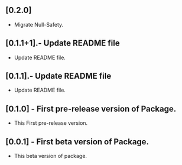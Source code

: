 ## [0.2.0]

* Migrate Null-Safety.

## [0.1.1+1].- Update README file

* Update README file.

## [0.1.1].- Update README file

* Update README file.

## [0.1.0] - First pre-release version of Package.

* This First pre-release version.

## [0.0.1] - First beta version of Package.

* This beta version of package.
